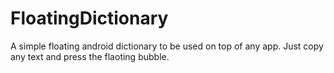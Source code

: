 # FloatingDictionary

A simple floating android dictionary to be used on top of any app. Just copy any text and press the flaoting bubble. 
